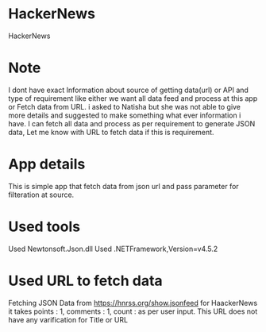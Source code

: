 # HackerNews
HackerNews
# Note
I dont have exact Information about source of getting data(url) or API and type of requirement like either we want all data feed and process at this app or Fetch data from URL. i asked to Natisha but she was not able to give more details and suggested to make something what ever information i have.
I can fetch all data and process as per requirement to generate JSON data, Let me know with URL to fetch data if this is requirement.
# App details
This is simple app that fetch data from json url and pass parameter for filteration at source.
# Used tools
Used Newtonsoft.Json.dll
Used .NETFramework,Version=v4.5.2
# Used URL to fetch data
Fetching JSON Data from https://hnrss.org/show.jsonfeed for HaackerNews it takes points : 1, comments : 1, count : as per user input.
This URL does not have any varification for Title or URL

